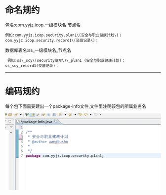 # 命名规约

包名:com.yyjz.icop.一级模块名.节点名

```
例如:com.yyjz.icop.security.plan1\(安全与职业健康计划\)； com.yyjz.icop.security.record1\(交底记录\)；
```

数据库表名:ss\_一级模块名\_节点名

```
 例如:ss\_scy\(security缩写\)\_plan1 (安全与职业健康计划)；ss_scy_record1(交底记录)；
```

---

# 编码规约

每个包下面需要建出一个package-info文件,文件里注明该包的所属业务名

![](/assets/11.png)

